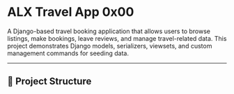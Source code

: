 # ALX Travel App 0x00

A Django-based travel booking application that allows users to browse listings, make bookings, leave reviews, and manage travel-related data. This project demonstrates Django models, serializers, viewsets, and custom management commands for seeding data.

---

## 📂 Project Structure
